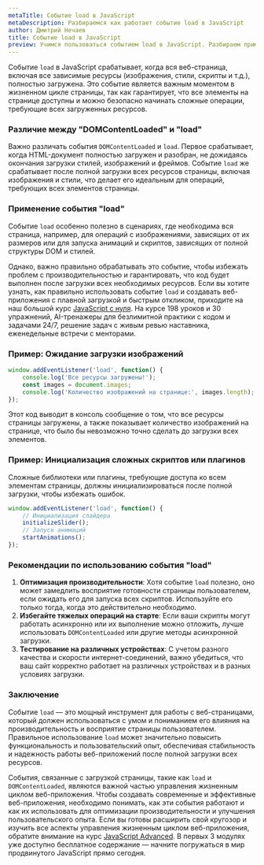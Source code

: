 ```yaml
---
metaTitle: Событие load в JavaScript
metaDescription: Разбираемся как работает событие load в JavaScript
author: Дмитрий Нечаев
title: Событие load в JavaScript
preview: Учимся пользоваться событием load в JavaScript. Разбираем примеры использования
---
```


Событие `load` в JavaScript срабатывает, когда вся веб-страница, включая все зависимые ресурсы (изображения, стили, скрипты и т.д.), полностью загружена. Это событие является важным моментом в жизненном цикле страницы, так как гарантирует, что все элементы на странице доступны и можно безопасно начинать сложные операции, требующие всех загруженных ресурсов.

### Различие между "DOMContentLoaded" и "load"

Важно различать события `DOMContentLoaded` и `load`. Первое срабатывает, когда HTML-документ полностью загружен и разобран, не дожидаясь окончания загрузки стилей, изображений и фреймов. Событие `load` же срабатывает после полной загрузки всех ресурсов страницы, включая изображения и стили, что делает его идеальным для операций, требующих всех элементов страницы.

### Применение события "load"

Событие `load` особенно полезно в сценариях, где необходима вся страница, например, для операций с изображениями, зависящих от их размеров или для запуска анимаций и скриптов, зависящих от полной структуры DOM и стилей.

Однако, важно правильно обрабатывать это событие, чтобы избежать проблем с производительностью и гарантировать, что код будет выполнен после загрузки всех необходимых ресурсов. Если вы хотите узнать, как правильно использовать событие `load` и создавать веб-приложения с плавной загрузкой и быстрым откликом, приходите на наш большой курс [JavaScript с нуля](https://purpleschool.ru/course/javascript-basics?utm_source=knowledgebase&utm_medium=text&utm_campaign=sobytie-load-v-javascript). На курсе 198 уроков и 30 упражнений, AI-тренажеры для безлимитной практики с кодом и задачами 24/7, решение задач с живым ревью наставника, еженедельные встречи с менторами.

### Пример: Ожидание загрузки изображений

```jsx
window.addEventListener('load', function() {
    console.log('Все ресурсы загружены!');
    const images = document.images;
    console.log('Количество изображений на странице:', images.length);
});

```

Этот код выводит в консоль сообщение о том, что все ресурсы страницы загружены, а также показывает количество изображений на странице, что было бы невозможно точно сделать до загрузки всех элементов.

### Пример: Инициализация сложных скриптов или плагинов

Сложные библиотеки или плагины, требующие доступа ко всем элементам страницы, должны инициализироваться после полной загрузки, чтобы избежать ошибок.

```jsx
window.addEventListener('load', function() {
    // Инициализация слайдера
    initializeSlider();
    // Запуск анимаций
    startAnimations();
});

```

### Рекомендации по использованию события "load"

1. **Оптимизация производительности**: Хотя событие `load` полезно, оно может замедлить восприятие готовности страницы пользователем, если ожидать его для запуска всех скриптов. Используйте его только тогда, когда это действительно необходимо.
2. **Избегайте тяжелых операций на старте**: Если ваши скрипты могут работать асинхронно или их выполнение можно отложить, лучше использовать `DOMContentLoaded` или другие методы асинхронной загрузки.
3. **Тестирование на различных устройствах**: С учетом разного качества и скорости интернет-соединений, важно убедиться, что ваш сайт корректно работает на различных устройствах и в разных условиях загрузки.

### Заключение

Событие `load` — это мощный инструмент для работы с веб-страницами, который должен использоваться с умом и пониманием его влияния на производительность и восприятие страницы пользователем. Правильное использование `load` может значительно повысить функциональность и пользовательский опыт, обеспечивая стабильность и надежность работы веб-приложений после полной загрузки всех ресурсов.

События, связанные с загрузкой страницы, такие как `load` и `DOMContentLoaded`, являются важной частью управления жизненным циклом веб-приложения. Чтобы создавать современные и эффективные веб-приложения, необходимо понимать, как эти события работают и как их использовать для оптимизации производительности и улучшения пользовательского опыта. Если вы готовы расширить свой кругозор и изучить все аспекты управления жизненным циклом веб-приложения, обратите внимание на курс [JavaScript Advanced](https://purpleschool.ru/course/javascript-advanced?utm_source=knowledgebase&utm_medium=text&utm_campaign=sobytie-load-v-javascript). В первых 3 модулях уже доступно бесплатное содержание — начните погружаться в мир продвинутого JavaScript прямо сегодня.
